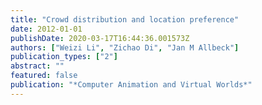 ```yaml
---
title: "Crowd distribution and location preference"
date: 2012-01-01
publishDate: 2020-03-17T16:44:36.001573Z
authors: ["Weizi Li", "Zichao Di", "Jan M Allbeck"]
publication_types: ["2"]
abstract: ""
featured: false
publication: "*Computer Animation and Virtual Worlds*"
---
```


